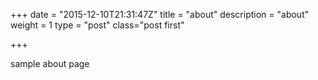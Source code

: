 +++
date = "2015-12-10T21:31:47Z"
title = "about"
description = "about"
weight = 1
type = "post"
class="post first"

+++

sample about page
